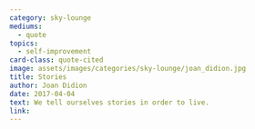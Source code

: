 ```yaml
---
category: sky-lounge
mediums:
  - quote
topics:
  - self-improvement
card-class: quote-cited
image: assets/images/categories/sky-lounge/joan_didion.jpg
title: Stories
author: Joan Didion
date: 2017-04-04
text: We tell ourselves stories in order to live.
link:
---
```


